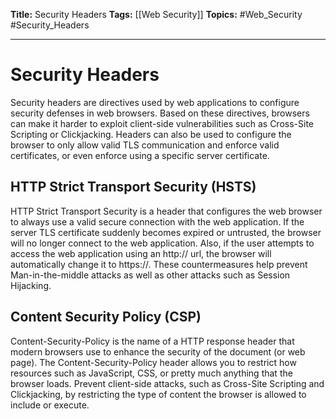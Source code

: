 **Title:** Security Headers
**Tags:** [[Web Security]]
**Topics:** #Web_Security #Security_Headers

---
# Security Headers
Security headers are directives used by web applications to configure security defenses in web browsers. Based on these directives, browsers can make it harder to exploit client-side vulnerabilities such as Cross-Site Scripting or Clickjacking. Headers can also be used to configure the browser to only allow valid TLS communication and enforce valid certificates, or even enforce using a specific server certificate.

## HTTP Strict Transport Security (HSTS)
HTTP Strict Transport Security is a header that configures the web browser to always use a valid secure connection with the web application. If the server TLS certificate suddenly becomes expired or untrusted, the browser will no longer connect to the web application. Also, if the user attempts to access the web application using an http:// url, the browser will automatically change it to https://. These countermeasures help prevent Man-in-the-middle attacks as well as other attacks such as Session Hijacking.

## Content Security Policy (CSP)
Content-Security-Policy is the name of a HTTP response header that modern browsers use to enhance the security of the document (or web page). The Content-Security-Policy header allows you to restrict how resources such as JavaScript, CSS, or pretty much anything that the browser loads. Prevent client-side attacks, such as Cross-Site Scripting and Clickjacking, by restricting the type of content the browser is allowed to include or execute.

